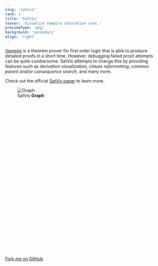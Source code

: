 ```yaml
---
slug: 'satvis'
rank: 1
title: 'SatVis'
teaser: 'Visualize Vampire saturation runs.'
previewType: 'png'
background: 'secondary'
align: 'right'
---
```


<a href="https://vprover.github.io/">Vampire</a> is a theorem prover for first order logic 
that is able to produce detailed proofs in a short time. However, debugging failed proof attempts can be
quite cumbersome. SatVis attempts to change this by providing features such as *derivation visualization*,
*clause reformatting*, *common parent and/or consequence search*, and many more.

Check out the official
<a href="https://link.springer.com/chapter/10.1007%2F978-3-030-34968-4_28">SatVis&nbsp;paper</a>
to learn more.

<figure>
<img src="satvis/visualization.png" alt="Graph"/>
<figcaption>SatVis <strong>Graph</strong></figcaption>
</figure>

<section class="meta-links">
    <a href="https://github.com/gleiss/saturation-visualization">
        <svg viewBox="0 0 24 24" class="icon"><use xlink:href="icons/sprite.svg#github"/></svg>
        Fork me on GitHub
        <svg viewBox="0 0 24 24" class="icon"><use xlink:href="icons/sprite.svg#arrow-right"/></svg>
    </a>
</section>
